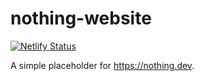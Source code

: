 # nothing-website

[![Netlify Status](https://api.netlify.com/api/v1/badges/7cf7468e-167a-45a3-a28d-77f2529ae464/deploy-status)](https://app.netlify.com/sites/thunderous-basbousa-973df1/deploys)

A simple placeholder for https://nothing.dev.
